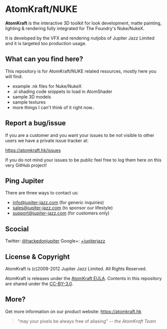 AtomKraft/NUKE
==============

**AtomKraft** is the interactive 3D toolkit for look development, matte painting, lighting & rendering fully integrated for The Foundry's Nuke/NukeX.

It is developed by the VFX and rendering nutjobs of Jupiter Jazz Limited and it is targeted too production usage.

What can you find here?
-----------------------

This repository is for AtomKraft/NUKE related resources, mostly here you will find:

- example .nk files for Nuke/NukeX
- .sl shading code snippets to load in AtomShader
- sample 3D models
- sample textures
- more things I can't think of it right now..


Report a bug/issue
------------------

If you are a customer and you want your issues to be not visible to other users we have a private issue tracker at:

  https://atomkraft.hk/issues

If you do not mind your issues to be public feel free to log them here on this very GitHub project!

Ping Jupiter
------------

There are three ways to contact us:

* info@jupiter-jazz.com (for generic inquiries)
* sales@jupiter-jazz.com (to sponsor our lifestyle)
* support@jupiter-jazz.com (for customers only)

Scocial
-------

Twitter: [@hackedonjupiter](http://twitter.com/hackedonjupiter/)
Google+: [+jupiterjazz](https://plus.google.com/b/101201230622891762144/101201230622891762144/posts)

License & Copyright
-------------------

AtomKraft is (c)2009-2012 Jupiter Jazz Limited. All Rights Reserved.

AtomKraft is releases under the [AtomKraft EULA](https://atomkraft.hk/eula).
Contents in this repository are shared under the [CC-BY-3.0](http://creativecommons.org/licenses/by/3.0/).

More?
-----

Get more information on our product website: https://atomkraft.hk

> "may your pixels be always free of aliasing" -- _the AtomKraft Team_

